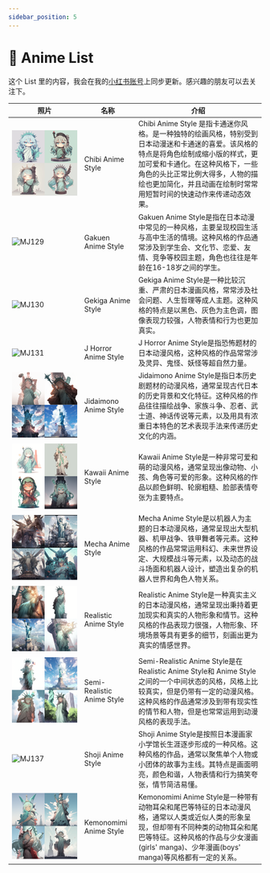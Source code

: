 ```yaml
---
sidebar_position: 5
---
```

# 👺 Anime List

这个 List 里的内容，我会在我的[小红书账号](https://www.xiaohongshu.com/user/profile/6073d38d00000000010068a6?xhsshare=CopyLink&appuid=6073d38d00000000010068a6&apptime=1679646639)上同步更新。感兴趣的朋友可以去关注下。

| <div style={{width:180}}>**照片**</div>  | **名称**                     | **介绍**                                                                                                                                            |
| ------ | -------------------------- | ------------------------------------------------------------------------------------------------------------------------------------------------- |
|  ![MJ128](../2-mj-tutorial-text-prompt/assets/MJ128.png)      | Chibi Anime Style          | Chibi Anime Style 是指卡通迷你风格。是一种独特的绘画风格，特别受到日本动漫迷和卡通迷的喜爱。该风格的特点是将角色绘制成缩小版的样式，更加可爱和卡通化。在这种风格下，一些角色的头比正常比例大得多，人物的描绘也更加简化，并且动画在绘制时常常用短暂时间的快速动作来传递动态效果。 |
|  ![MJ129](../2-mj-tutorial-text-prompt/assets/MJ129.png)      | Gakuen Anime Style         | Gakuen Anime Style是指在日本动漫中常见的一种风格，主要呈现校园生活与高中生活的情境。这种风格的作品通常涉及到学生会、文化节、恋爱、友情、竞争等校园主题，角色也往往是年龄在16-18岁之间的学生。                                        |
|  ![MJ130](../2-mj-tutorial-text-prompt/assets/MJ130.png)      | Gekiga Anime Style         | Gekiga Anime Style是一种比较沉重、严肃的日本漫画风格，常常涉及社会问题、人生哲理等成人主题。这种风格的特点是以黑色、灰色为主色调，图像表现力较强，人物表情和行为也更加真实。                                                   |
|  ![MJ131](../2-mj-tutorial-text-prompt/assets/MJ131.png)      | J Horror Anime Style       | J Horror Anime Style是指恐怖题材的日本动漫风格，这种风格的作品常常涉及灵异、鬼怪、妖怪等超自然力量。                                                                                      |
|  ![MJ132](../2-mj-tutorial-text-prompt/assets/MJ132.png)      | Jidaimono Anime Style      | Jidaimono Anime Style是指日本历史剧题材的动漫风格，通常呈现古代日本的历史背景和文化特征。这种风格的作品往往描绘战争、家族斗争、忍者、武士道、神话传说等元素，以及用具有浓重日本特色的艺术表现手法来传递历史文化的内涵。                            |
|  ![MJ133](../2-mj-tutorial-text-prompt/assets/MJ133.png)      | Kawaii Anime Style         | Kawaii Anime Style是一种非常可爱和萌的动漫风格，通常呈现出像动物、小孩、角色等可爱的形象。这种风格的作品以颜色鲜明、轮廓粗糙、脸部表情夸张为主要特点。                                                              |
|  ![MJ134](../2-mj-tutorial-text-prompt/assets/MJ134.jpeg)      | Mecha Anime Style          | Mecha Anime Style是以机器人为主题的日本动漫风格，通常呈现出大型机器、机甲战争、铁甲舞者等元素。这种风格的作品常常运用科幻、未来世界设定、大规模战斗等元素，以及动态的战斗场面和机器人设计，塑造出复杂的机器人世界和角色人物关系。                         |
|  ![MJ135](../2-mj-tutorial-text-prompt/assets/MJ135.png)      | Realistic Anime Style      | Realistic Anime Style是一种真实主义的日本动漫风格，通常呈现出秉持着更加现实和真实的人物形象和情节。这种风格的作品表现力很强，人物形象、环境场景等具有更多的细节，刻画出更为真实的情感世界。                                          |
|  ![MJ136](../2-mj-tutorial-text-prompt/assets/MJ136.png)      | Semi-Realistic Anime Style | Semi-Realistic Anime Style是在Realistic Anime Style和 Anime Style之间的一个中间状态的风格，风格上比较真实，但是仍带有一定的动漫风格。这种风格的作品通常涉及到带有现实性的情节和人物，但是也常常运用到动漫风格的表现手法。        |
|  ![MJ137](../2-mj-tutorial-text-prompt/assets/MJ137.png)      | Shoji Anime Style          | Shoji Anime Style是按照日本漫画家小学馆长生涯逐步形成的一种风格。这种风格的作品，通常以聚焦单个人物或小团体的故事为主线。其特点是画面明亮，颜色和谐，人物表情和行为搞笑夸张，情节简洁易懂。                                            |
|  ![MJ138](../2-mj-tutorial-text-prompt/assets/MJ138.png)      | Kemonomimi Anime Style     | Kemonomimi Anime Style是一种带有动物耳朵和尾巴等特征的日本动漫风格，通常以人类或近似人类的形象呈现，但却带有不同种类的动物耳朵和尾巴等特征。这种风格的作品与少女漫画(girls' manga)、少年漫画(boys' manga)等风格都有一定的关系。          |